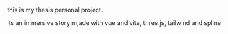 this is my thesis personal project.

its an immersive story m,ade with vue and vite, three.js, tailwind and spline

